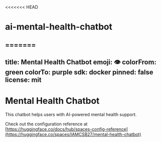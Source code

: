<<<<<<< HEAD
# ai-mental-health-chatbot
=======
---
title: Mental Health Chatbot
emoji: 👁
colorFrom: green
colorTo: purple
sdk: docker
pinned: false
license: mit
---

# Mental Health Chatbot

This chatbot helps users with AI-powered mental health support.

Check out the configuration reference at [https://huggingface.co/docs/hub/spaces-config-reference](https://huggingface.co/spaces/IAMCSB27/mental-health-chatbot)

